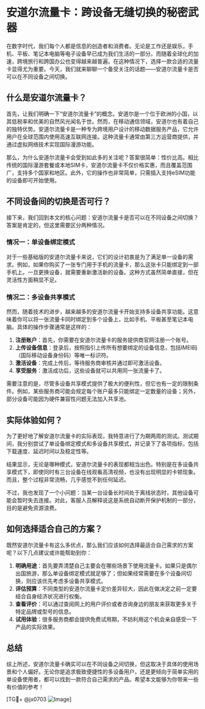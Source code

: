 # 安道尔流量卡：跨设备无缝切换的秘密武器

在数字时代，我们每个人都是信息的创造者和消费者。无论是工作还是娱乐，手机、平板、笔记本电脑等电子设备早已成为我们生活的一部分。而随着全球化的加速，跨境旅行和跨国办公也变得越来越普遍。在这种情况下，选择一款合适的流量卡显得尤为重要。今天，我们就来聊聊一个备受关注的话题——安道尔流量卡是否可以在不同设备之间切换。

## 什么是安道尔流量卡？

首先，让我们明确一下“安道尔流量卡”的概念。安道尔是一个位于欧洲的小国，以其低税率和优美的自然风光闻名于世。然而，在移动通信领域，安道尔也有着自己的独特优势。安道尔流量卡是一种专为跨境用户设计的移动数据服务产品，它允许用户在全球范围内使用高速互联网连接。这种流量卡通常由第三方运营商提供，并通过虚拟网络技术实现国际漫游功能。

那么，为什么安道尔流量卡会受到如此多的关注呢？答案很简单：性价比高。相比传统的国际漫游套餐或本地SIM卡，安道尔流量卡不仅价格实惠，而且覆盖范围广，支持多个国家和地区。此外，它的操作也非常简单，只需插入支持eSIM功能的设备即可开始使用。

## 不同设备间的切换是否可行？

接下来，我们回到本文的核心问题：安道尔流量卡是否可以在不同设备之间切换？答案是肯定的，但这里需要区分两种情况。

### 情况一：单设备绑定模式

对于一些基础版的安道尔流量卡来说，它们的设计初衷是为了满足单一设备的需求。例如，如果你购买了一张专门用于手机的流量卡，那么这张卡只能绑定到一部手机上。一旦更换设备，就需要重新激活新的设备。这种方式虽然简单直接，但在灵活性方面稍显不足。

### 情况二：多设备共享模式

然而，随着技术的进步，越来越多的安道尔流量卡开始支持多设备共享功能。这意味着你可以将一张流量卡同时绑定到多个设备上，比如手机、平板甚至笔记本电脑。具体的操作步骤通常是这样的：

1. **注册账户**：首先，你需要在安道尔流量卡的服务提供商官网注册一个账号。
2. **上传设备信息**：登录后，按照指引上传所有想要绑定的设备信息，包括IMEI码（国际移动设备身份码）等唯一标识符。
3. **激活设备**：完成上传后，等待服务商审核并通过即可激活设备。
4. **享受服务**：激活成功后，这些设备就可以共用同一张流量卡了。

需要注意的是，尽管多设备共享模式提供了极大的便利性，但它也有一定的限制条件。例如，某些服务商可能会规定每个账户最多只能绑定一定数量的设备；另外，部分设备可能因为硬件兼容性问题无法加入共享池。

## 实际体验如何？

为了更好地了解安道尔流量卡的实际表现，我特意进行了为期两周的测试。测试期间，我分别尝试了单设备绑定模式和多设备共享模式，并记录下了各项指标，包括下载速度、延迟时间以及稳定性等。

结果显示，无论是哪种模式，安道尔流量卡的表现都相当出色。特别是在多设备共享模式下，即使同时有三台设备在线观看高清视频，也没有出现明显的卡顿现象。而且，整个过程非常流畅，几乎感觉不到任何延迟。

不过，我也发现了一个小问题：当某一台设备长时间处于离线状态时，其他设备可能会暂时失去连接。对此，客服人员解释说这是系统自动断开保护机制的一部分，目的是避免资源浪费。

## 如何选择适合自己的方案？

既然安道尔流量卡有这么多优点，那么我们应该如何选择最适合自己需求的方案呢？以下几点建议或许能帮助到你：

1. **明确用途**：首先要弄清楚自己主要会在哪些场景下使用流量卡。如果只是偶尔出国旅游，那么单设备绑定模式就足够了；但如果经常需要在多个设备间切换，则应该优先考虑多设备共享模式。
2. **评估预算**：不同类型的安道尔流量卡定价差异较大，因此在做决定之前一定要结合自身经济状况进行权衡。
3. **查看评价**：可以通过查阅网上的用户评价或者咨询身边的朋友来获取更多关于特定品牌或型号的信息。
4. **试用体验**：很多服务商都会提供免费试用期，不妨利用这个机会亲自感受一下产品的实际效果。

## 总结

综上所述，安道尔流量卡确实可以在不同设备之间切换，但这取决于具体的使用场景和个人偏好。无论你是追求极致便捷性的多设备用户，还是更倾向于简单实用的单设备使用者，都可以找到一款符合自己需求的产品。希望本文能够为你带来一些有价值的参考！

[TG💪+ @jx0703 ![Image](https://github.com/user-attachments/assets/dbca1d08-cadb-493c-b0ec-ad6f7a83f270)]